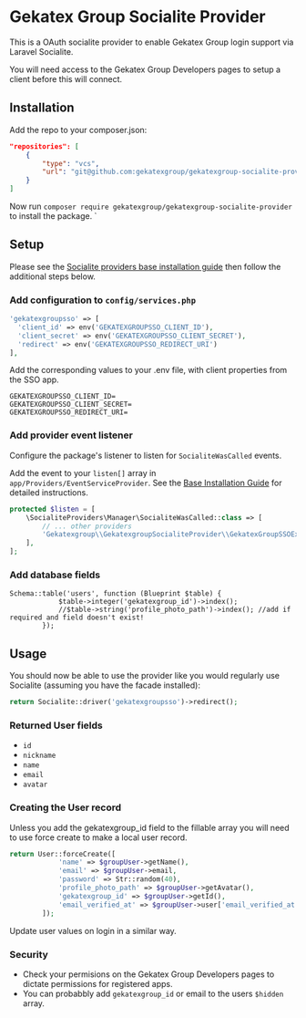 # Gekatex Group Socialite Provider

This is a OAuth socialite provider to enable Gekatex Group login support via Laravel Socialite.

You will need access to the Gekatex Group Developers pages to setup a client before this will connect.

## Installation

Add the repo to your composer.json:
```json
"repositories": [
    {
        "type": "vcs",
        "url": "git@github.com:gekatexgroup/gekatexgroup-socialite-provider.git"
    }
]
```

Now run `composer require gekatexgroup/gekatexgroup-socialite-provider` to install the package.
`

## Setup

Please see the [Socialite providers base installation guide](https://socialiteproviders.com/usage/) then follow the additional steps below.

### Add configuration to `config/services.php`

```php
'gekatexgroupsso' => [    
  'client_id' => env('GEKATEXGROUPSSO_CLIENT_ID'),  
  'client_secret' => env('GEKATEXGROUPSSO_CLIENT_SECRET'),  
  'redirect' => env('GEKATEXGROUPSSO_REDIRECT_URI') 
],
```
Add the corresponding values to your .env file, with client properties from the SSO app.
```dotenv
GEKATEXGROUPSSO_CLIENT_ID=
GEKATEXGROUPSSO_CLIENT_SECRET=
GEKATEXGROUPSSO_REDIRECT_URI=
```

### Add provider event listener

Configure the package's listener to listen for `SocialiteWasCalled` events.

Add the event to your `listen[]` array in `app/Providers/EventServiceProvider`. See the [Base Installation Guide](https://socialiteproviders.com/usage/) for detailed instructions.

```php
protected $listen = [
    \SocialiteProviders\Manager\SocialiteWasCalled::class => [
        // ... other providers
        'Gekatexgroup\\GekatexgroupSocialiteProvider\\GekatexGroupSSOExtendSocialite@handle',
    ],
];
```

### Add database fields
```
Schema::table('users', function (Blueprint $table) {
            $table->integer('gekatexgroup_id')->index();
            //$table->string('profile_photo_path')->index(); //add if required and field doesn't exist!
        });
```

## Usage

You should now be able to use the provider like you would regularly use Socialite (assuming you have the facade installed):

```php
return Socialite::driver('gekatexgroupsso')->redirect();
```

### Returned User fields

- ``id``
- ``nickname``
- ``name``
- ``email``
- ``avatar``


### Creating the User record

Unless you add the gekatexgroup_id field to the fillable array you will need to use force create to make a local user record.

```php
return User::forceCreate([
            'name' => $groupUser->getName(),
            'email' => $groupUser->email,
            'password' => Str::random(40),
            'profile_photo_path' => $groupUser->getAvatar(),
            'gekatexgroup_id' => $groupUser->getId(),
            'email_verified_at' => $groupUser->user['email_verified_at'],
        ]);
```

Update user values on login in a similar way.

### Security

* Check your permisions on the Gekatex Group Developers pages to dictate permissions for registered apps.
* You can probabbly add `gekatexgroup_id` or email to the users `$hidden` array.
